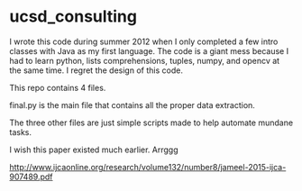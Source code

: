 # ucsd_consulting
I wrote this code during summer 2012 when I only completed a few intro classes with Java as my first language. The code is a giant mess because I had to learn python, lists comprehensions, tuples, numpy, and opencv at the same time. I regret the design of this code.


This repo contains 4 files.

final.py is the main file that contains all the proper data extraction.

The three other files are just simple scripts made to help automate mundane tasks.


I wish this paper existed much earlier. Arrggg

http://www.ijcaonline.org/research/volume132/number8/jameel-2015-ijca-907489.pdf

